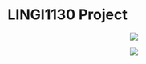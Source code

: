 LINGI1130 Project
====
<p align="center">
<img src="https://imgflip.com/i/3vgut4.jpg">
</p>


<p align="center">
<img src="https://i.ibb.co/3yZBYyW/Sardoudou.png">
</p>
